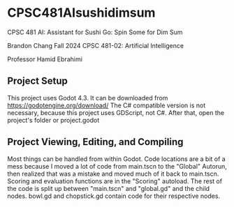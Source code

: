 # CPSC481AIsushidimsum
CPSC 481 AI: Assistant for Sushi Go: Spin Some for Dim Sum

Brandon Chang
Fall 2024 CPSC 481-02: Artificial Intelligence

Professor Hamid Ebrahimi

## Project Setup
This project uses Godot 4.3. It can be downloaded from https://godotengine.org/download/ The C# compatible version is not necessary, because this project uses GDScript, not C#. After that, open the project's folder or project.godot

## Project Viewing, Editing, and Compiling
Most things can be handled from within Godot. Code locations are a bit of a mess because I moved a lot of code from main.tscn to the "Global" Autorun, then realized that was a mistake and moved much of it back to main.tscn. Scoring and evaluation functions are in the "Scoring" autoload. The rest of the code is split up between "main.tscn" and "global.gd" and the child nodes. bowl.gd and chopstick.gd contain code for their respective nodes.
